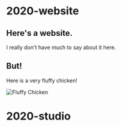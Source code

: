 # 2020-website

## Here's a website.

I really don't have much to say about it here.

## But!

Here is a very fluffy chicken!

![Fluffy Chicken](https://d33wubrfki0l68.cloudfront.net/b8c276ac53d65f28530af1522088b559d5a7f44c/04407/img/work/work_fluffy-chicken_001-big.jpg)
# 2020-studio
